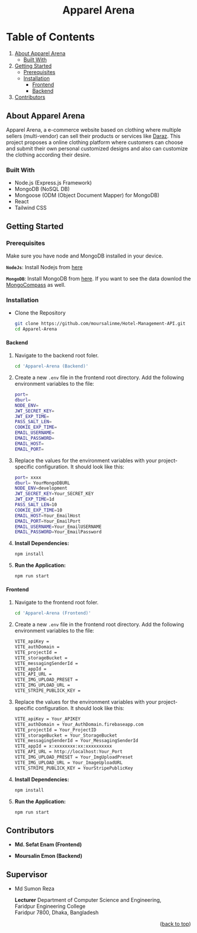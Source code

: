 <div align="center">
    <h1> Apparel Arena </h1>
    <h3>  </h3>
</div>

# Table of Contents

1. [About Apparel Arena](#about-apparel-arena)
    - [Built With](#built-with)
2. [Getting Started](#getting-started)
    - [Prerequisites](#prerequisites)
    - [Installation](#installation)
        - [Frontend](#frontend)
        - [Backend](#backend)
3. [Contributors](#contributors)

## About Apparel Arena

Apparel Arena, a e-commerce website based on clothing where multiple sellers (multi-vendor) can sell their products or services like [Daraz](https://www.daraz.com.bd/).
This project proposes a online clothing platform where customers can choose and submit their own personal customized designs and also can customize the clothing according their desire.

### Built With

-   Node.js (Express.js Framework)
-   MongoDB (NoSQL DB)
-   Mongoose (ODM (Object Document Mapper) for MongoDB)
-   React
-   Tailwind CSS

## Getting Started

### Prerequisites

Make sure you have node and MongoDB installed in your device.

**`NodeJs`**: Install Nodejs from [here](https://nodejs.org/en/download/package-manager)

**`MongoDB`**: Install MongoDB from [here](https://www.mongodb.com/try/download/community). If you want to see the data downlod the [MongoCompass](https://www.mongodb.com/docs/compass/current/install/) as well.

### Installation

-   Clone the Repository

    ```bash
    git clone https://github.com/moursalinme/Hotel-Management-API.git
    cd Apparel-Arena
    ```

#### Backend

1.  Navigate to the backend root foler.

    ```bash
    cd 'Apparel-Arena (Backend)'
    ```

2.  Create a new `.env` file in the frontend root directory. Add the following environment variables to the file:

    ```bash
    port=
    dburl=
    NODE_ENV=
    JWT_SECRET_KEY=
    JWT_EXP_TIME=
    PASS_SALT_LEN=
    COOKIE_EXP_TIME=
    EMAIL_USERNAME=
    EMAIL_PASSWORD=
    EMAIL_HOST=
    EMAIL_PORT=
    ```

3.  Replace the values for the environment variables with your project-specific configuration. It should look like this:

    ```bash
    port= xxxx
    dburl= YourMongoDBURL
    NODE_ENV=development
    JWT_SECRET_KEY=Your_SECRET_KEY
    JWT_EXP_TIME=1d
    PASS_SALT_LEN=10
    COOKIE_EXP_TIME=10
    EMAIL_HOST=Your_EmailHost
    EMAIL_PORT=Your_EmailPort
    EMAIL_USERNAME=Your_EmailUSERNAME
    EMAIL_PASSWORD=Your_EmailPassword
    ```

4.  **Install Dependencies:**

    ```bash
    npm install
    ```

5.  **Run the Application:**

    ```bash
    npm run start
    ```

#### Frontend

1.  Navigate to the frontend root foler.

    ```bash
    cd 'Apparel-Arena (Frontend)'
    ```

2.  Create a new `.env` file in the frontend root directory. Add the following environment variables to the file:

    ```bash
    VITE_apiKey =
    VITE_authDomain =
    VITE_projectId =
    VITE_storageBucket =
    VITE_messagingSenderId =
    VITE_appId =
    VITE_API_URL =
    VITE_IMG_UPLOAD_PRESET =
    VITE_IMG_UPLOAD_URL =
    VITE_STRIPE_PUBLICK_KEY =
    ```

3.  Replace the values for the environment variables with your project-specific configuration. It should look like this:

    ```bash
    VITE_apiKey = Your_APIKEY
    VITE_authDomain = Your_AuthDomain.firebaseapp.com
    VITE_projectId = Your_ProjectID
    VITE_storageBucket = Your_StorageBucket
    VITE_messagingSenderId = Your_MessagingSenderId
    VITE_appId = x:xxxxxxxx:xx:xxxxxxxxxx
    VITE_API_URL = http://localhost:Your_Port
    VITE_IMG_UPLOAD_PRESET = Your_ImgUploadPreset
    VITE_IMG_UPLOAD_URL = Your_ImageUploadURL
    VITE_STRIPE_PUBLICK_KEY = YourStripePublicKey
    ```

4.  **Install Dependencies:**

    ```bash
    npm install
    ```

5.  **Run the Application:**

    ```bash
    npm run start
    ```

## Contributors

-   **Md. Sefat Enam (Frontend)**

-   **Moursalin Emon (Backend)**

## Supervisor

-   Md Sumon Reza

    **Lecturer**
    Department of Computer Science and Engineering, <br/>
    Faridpur Engineering College <br/>
    Faridpur 7800, Dhaka, Bangladesh

<p align="right">(<a href="#top">back to top</a>)</p>

